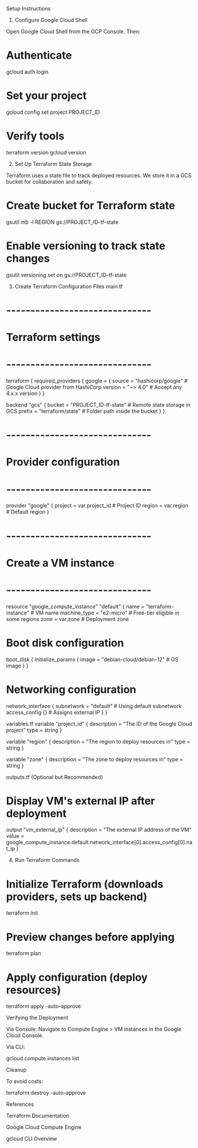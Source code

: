 Setup Instructions
1. Configure Google Cloud Shell

Open Google Cloud Shell from the GCP Console. Then:

# Authenticate
gcloud auth login

# Set your project
gcloud config set project PROJECT_ID

# Verify tools
terraform version
gcloud version

2. Set Up Terraform State Storage

Terraform uses a state file to track deployed resources.
We store it in a GCS bucket for collaboration and safety.

# Create bucket for Terraform state
gsutil mb -l REGION gs://PROJECT_ID-tf-state

# Enable versioning to track state changes
gsutil versioning set on gs://PROJECT_ID-tf-state

3. Create Terraform Configuration Files
main.tf
# ------------------------------
# Terraform settings
# ------------------------------
terraform {
  required_providers {
    google = {
      source  = "hashicorp/google"  # Google Cloud provider from HashiCorp
      version = "~> 4.0"            # Accept any 4.x.x version
    }
  }

  backend "gcs" {
    bucket = "PROJECT_ID-tf-state"  # Remote state storage in GCS
    prefix = "terraform/state"      # Folder path inside the bucket
  }
}

# ------------------------------
# Provider configuration
# ------------------------------
provider "google" {
  project = var.project_id  # Project ID
  region  = var.region      # Default region
}

# ------------------------------
# Create a VM instance
# ------------------------------
resource "google_compute_instance" "default" {
  name         = "terraform-instance"  # VM name
  machine_type = "e2-micro"             # Free-tier eligible in some regions
  zone         = var.zone               # Deployment zone

  # Boot disk configuration
  boot_disk {
    initialize_params {
      image = "debian-cloud/debian-12"  # OS image
    }
  }

  # Networking configuration
  network_interface {
    subnetwork   = "default"   # Using default subnetwork
    access_config {}           # Assigns external IP
  }
}

variables.tf
variable "project_id" {
  description = "The ID of the Google Cloud project"
  type        = string
}

variable "region" {
  description = "The region to deploy resources in"
  type        = string
}

variable "zone" {
  description = "The zone to deploy resources in"
  type        = string
}

outputs.tf (Optional but Recommended)
# Display VM's external IP after deployment
output "vm_external_ip" {
  description = "The external IP address of the VM"
  value       = google_compute_instance.default.network_interface[0].access_config[0].nat_ip
}

4. Run Terraform Commands
# Initialize Terraform (downloads providers, sets up backend)
terraform init

# Preview changes before applying
terraform plan

# Apply configuration (deploy resources)
terraform apply -auto-approve

Verifying the Deployment

Via Console:
Navigate to Compute Engine > VM instances in the Google Cloud Console.

Via CLI:

gcloud compute instances list

Cleanup

To avoid costs:

terraform destroy -auto-approve

References

Terraform Documentation

Google Cloud Compute Engine

gcloud CLI Overview
